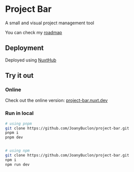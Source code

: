 # Project Bar

A small and visual project management tool

You can check my [roadmap](https://trello.com/b/hRjd7xWq/projectbar)

## Deployment

Deployed using [NuxtHub](https://hub.nuxt.com/)

## Try it out

### Online

Check out the online version: [project-bar.nuxt.dev](https://project-bar.nuxt.dev/)

### Run in local

```bash
# using pnpm
git clone https://github.com/JoanyBuclon/project-bar.git
pnpm i
pnpm dev


# using npm
git clone https://github.com/JoanyBuclon/project-bar.git
npm i
npm run dev
```
